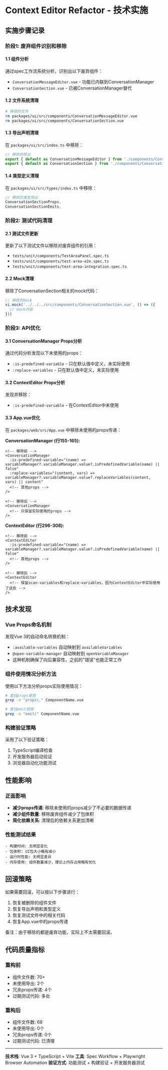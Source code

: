 # Context Editor Refactor - 技术实施

## 实施步骤记录

### 阶段1: 废弃组件识别和移除

#### 1.1 组件分析
通过spec工作流系统分析，识别出以下废弃组件：
- `ConversationMessageEditor.vue` - 功能已内联到ConversationManager
- `ConversationSection.vue` - 已被ConversationManager替代

#### 1.2 文件系统清理
```bash
# 移除的文件
rm packages/ui/src/components/ConversationMessageEditor.vue
rm packages/ui/src/components/ConversationSection.vue
```

#### 1.3 导出声明清理
在 `packages/ui/src/index.ts` 中移除：
```typescript
// 移除的导出
export { default as ConversationMessageEditor } from './components/ConversationMessageEditor.vue'
export { default as ConversationSection } from './components/ConversationSection.vue'
```

#### 1.4 类型定义清理
在 `packages/ui/src/types/index.ts` 中移除：
```typescript
// 移除的类型导出
ConversationSectionProps,
ConversationSectionEmits,
```

### 阶段2: 测试代码清理

#### 2.1 测试文件更新
更新了以下测试文件以移除对废弃组件的引用：
- `tests/unit/components/TestAreaPanel.spec.ts`
- `tests/unit/components/test-area-e2e.spec.ts`
- `tests/unit/components/test-area-integration.spec.ts`

#### 2.2 Mock清理
移除了ConversationSection相关的mock代码：
```javascript
// 移除的mock
vi.mock('../../../src/components/ConversationSection.vue', () => ({
  // mock内容
}))
```

### 阶段3: API优化

#### 3.1 ConversationManager Props分析
通过代码分析发现以下未使用的props：
- `:is-predefined-variable` - 只在默认值中定义，未实际使用
- `:replace-variables` - 只在默认值中定义，未实际使用

#### 3.2 ContextEditor Props分析
发现并移除：
- `:is-predefined-variable` - 在ContextEditor中未使用

#### 3.3 App.vue优化
在 `packages/web/src/App.vue` 中移除未使用的props传递：

**ConversationManager (行155-165):**
```vue
<!-- 移除前 -->
<ConversationManager
  :is-predefined-variable="(name) => variableManager?.variableManager.value?.isPredefinedVariable(name) || false"
  :replace-variables="(content, vars) => variableManager?.variableManager.value?.replaceVariables(content, vars) || content"
  <!-- 其他props -->
/>

<!-- 移除后 -->
<ConversationManager
  <!-- 只保留实际使用的props -->
/>
```

**ContextEditor (行296-308):**
```vue
<!-- 移除前 -->
<ContextEditor
  :is-predefined-variable="(name) => variableManager?.variableManager.value?.isPredefinedVariable(name) || false"
  <!-- 其他props -->
/>

<!-- 移除后 -->
<ContextEditor
  <!-- 保留scan-variables和replace-variables，因为ContextEditor中实际使用了这些 -->
/>
```

## 技术发现

### Vue Props命名机制
发现Vue 3的自动命名转换机制：
- `:available-variables` 自动映射到 `availableVariables`
- `@open-variable-manager` 自动映射到 `openVariableManager`
- 这种机制确保了向后兼容性，之前的"错误"也能正常工作

### 组件使用情况分析方法
使用以下方法分析props实际使用情况：
```bash
# 查找props使用
grep -n "props\." ComponentName.vue

# 查找emit调用
grep -n "emit(" ComponentName.vue
```

### 构建验证策略
采用了以下验证策略：
1. TypeScript编译检查
2. 开发服务器启动验证
3. 浏览器自动化功能测试

## 性能影响

### 正面影响
- **减少props传递**: 移除未使用的props减少了不必要的数据传递
- **减少组件数量**: 移除废弃组件减少了包体积
- **简化依赖关系**: 清理后的依赖关系更加清晰

### 性能测试结果
```
- 构建时间: 无明显变化
- 包体积: UI包大小略有减小
- 运行时性能: 无明显差异
- 内存使用: 组件数量减少，理论上内存占用略有优化
```

## 回滚策略

如果需要回滚，可以按以下步骤进行：
1. 恢复被删除的组件文件
2. 恢复导出声明和类型定义
3. 恢复测试文件中的相关代码
4. 恢复App.vue中的props传递

备注：由于移除的都是废弃功能，实际上不太需要回滚。

## 代码质量指标

### 重构前
- 组件文件数: 70+
- 未使用导出: 2个
- 冗余props传递: 4个
- 过期测试代码: 多处

### 重构后
- 组件文件数: 68
- 未使用导出: 0个
- 冗余props传递: 0个
- 过期测试代码: 已清理

---
**技术栈**: Vue 3 + TypeScript + Vite
**工具**: Spec Workflow + Playwright Browser Automation
**验证方式**: 功能测试 + 构建验证 + 开发服务器测试